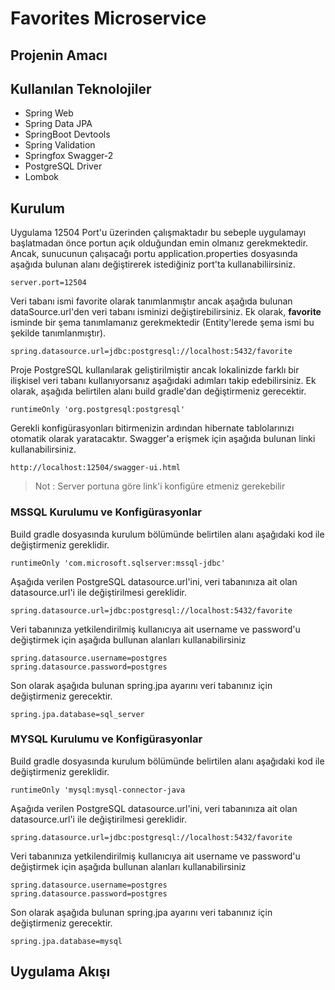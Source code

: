 # Favorites Microservice

## Projenin Amacı

## Kullanılan Teknolojiler
* Spring Web
* Spring Data JPA
* SpringBoot Devtools
* Spring Validation
* Springfox Swagger-2
* PostgreSQL Driver
* Lombok

## Kurulum

Uygulama 12504 Port'u üzerinden çalışmaktadır bu sebeple uygulamayı başlatmadan önce portun açık olduğundan emin olmanız gerekmektedir. Ancak, sunucunun çalışacağı portu application.properties dosyasında aşağıda bulunan alanı değiştirerek istediğiniz port'ta kullanabiliirsiniz.
```
server.port=12504
```

Veri tabanı ismi favorite olarak tanımlanmıştır ancak aşağıda bulunan dataSource.url'den veri tabanı isminizi değiştirebilirsiniz. Ek olarak,  **favorite** isminde bir şema tanımlamanız gerekmektedir (Entity'lerede şema ismi bu şekilde tanımlanmıştır).
```
spring.datasource.url=jdbc:postgresql://localhost:5432/favorite
```

Proje PostgreSQL kullanılarak geliştirilmiştir ancak lokalinizde farklı bir ilişkisel veri tabanı kullanıyorsanız aşağıdaki adımları takip edebilirsiniz. Ek olarak, aşağıda belirtilen alanı build gradle'dan değiştirmeniz gerecektir.
```
runtimeOnly 'org.postgresql:postgresql'
```

Gerekli konfigürasyonları bitirmenizin ardından hibernate tablolarınızı otomatik olarak yaratacaktır. Swagger'a erişmek için aşağıda bulunan linki kullanabilirsiniz.
```
http://localhost:12504/swagger-ui.html
```
> Not : Server portuna göre link'i konfigüre etmeniz gerekebilir

### MSSQL Kurulumu ve Konfigürasyonlar
Build gradle dosyasında kurulum bölümünde belirtilen alanı aşağıdaki kod ile değiştirmeniz gereklidir.
```
runtimeOnly 'com.microsoft.sqlserver:mssql-jdbc'
```

Aşağıda verilen PostgreSQL datasource.url'ini, veri tabanınıza ait olan datasource.url'i ile değiştirilmesi gereklidir.
```
spring.datasource.url=jdbc:postgresql://localhost:5432/favorite
```

Veri tabanınıza yetkilendirilmiş kullanıcıya ait username ve password'u değiştirmek için aşağıda bullunan alanları kullanabilirsiniz
``` 
spring.datasource.username=postgres
spring.datasource.password=postgres
```

Son olarak aşağıda bulunan spring.jpa ayarını veri tabanınız için değiştirmeniz gerecektir.
``` 
spring.jpa.database=sql_server
```

### MYSQL Kurulumu ve Konfigürasyonlar
Build gradle dosyasında kurulum bölümünde belirtilen alanı aşağıdaki kod ile değiştirmeniz gereklidir.
```
runtimeOnly 'mysql:mysql-connector-java
```

Aşağıda verilen PostgreSQL datasource.url'ini, veri tabanınıza ait olan datasource.url'i ile değiştirilmesi gereklidir.
```
spring.datasource.url=jdbc:postgresql://localhost:5432/favorite
```

Veri tabanınıza yetkilendirilmiş kullanıcıya ait username ve password'u değiştirmek için aşağıda bullunan alanları kullanabilirsiniz
```
spring.datasource.username=postgres  
spring.datasource.password=postgres
```

Son olarak aşağıda bulunan spring.jpa ayarını veri tabanınız için değiştirmeniz gerecektir.
```
spring.jpa.database=mysql
```

## Uygulama Akışı

